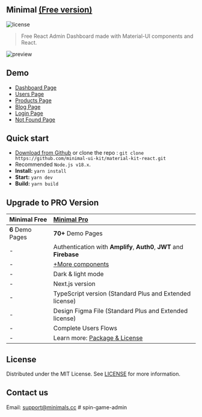 ## Minimal [(Free version)](https://minimal-kit-react.vercel.app/)

![license](https://img.shields.io/badge/license-MIT-blue.svg)

> Free React Admin Dashboard made with Material-UI components and React.

![preview](public/assets/preview.jpg)

## Demo

- [Dashboard Page](https://minimal-kit-react.vercel.app/)
- [Users Page](https://minimal-kit-react.vercel.app/user)
- [Products Page](https://minimal-kit-react.vercel.app/products)
- [Blog Page](https://minimal-kit-react.vercel.app/blog)
- [Login Page](https://minimal-kit-react.vercel.app/login)
- [Not Found Page](https://minimal-kit-react.vercel.app/404)

## Quick start

- [Download from Github](https://github.com/minimal-ui-kit/material-kit-react/archive/refs/heads/main.zip) or clone the repo : `git clone https://github.com/minimal-ui-kit/material-kit-react.git`
- Recommended `Node.js v18.x`.
- **Install:** `yarn install`
- **Start:** `yarn dev`
- **Build:** `yarn build`

## Upgrade to PRO Version

| Minimal Free     | [Minimal Pro](https://material-ui.com/store/items/minimal-dashboard/) |
| :--------------- | :-------------------------------------------------------------------- |
| **6** Demo Pages | **70+** Demo Pages                                                    |
| -                | Authentication with **Amplify**, **Auth0**, **JWT** and **Firebase**  |
| -                | [+More components](https://minimals.cc/components)                    |
| -                | Dark & light mode                                                     |
| -                | Next.js version                                                       |
| -                | TypeScript version (Standard Plus and Extended license)               |
| -                | Design Figma File (Standard Plus and Extended license)                |
| -                | Complete Users Flows                                                  |
| -                | Learn more: [Package & License](https://docs.minimals.cc/package)     |

## License

Distributed under the MIT License. See [LICENSE](https://github.com/minimal-ui-kit/minimal.free/blob/main/LICENSE.md) for more information.

## Contact us

Email: support@minimals.cc
#   s p i n - g a m e - a d m i n  
 